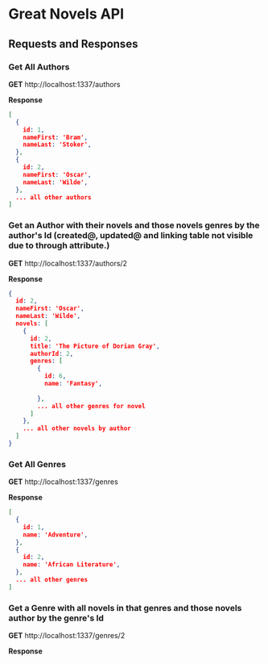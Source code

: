 # Great Novels API

## Requests and Responses

### Get All Authors

**GET** http://localhost:1337/authors

**Response**
```JSON
[
  {
    id: 1,
    nameFirst: 'Bram',
    nameLast: 'Stoker',
  },
  {
    id: 2,
    nameFirst: 'Oscar',
    nameLast: 'Wilde',
  },
  ... all other authors
]
```
### Get an Author with their novels and those novels genres by the author's Id (created@, updated@ and linking table not visible due to through attribute.)

**GET** http://localhost:1337/authors/2

**Response**
```JSON
{
  id: 2,
  nameFirst: 'Oscar',
  nameLast: 'Wilde',
  novels: [
    {
      id: 2,
      title: 'The Picture of Dorian Gray',
      authorId: 2,
      genres: [
        {
          id: 6,
          name: 'Fantasy',
          
        },
        ... all other genres for novel
      ]
    },
    ... all other novels by author
  ]
}
```

### Get All Genres

**GET** http://localhost:1337/genres

**Response**
```JSON
[
  {
    id: 1,
    name: 'Adventure',
  },
  {
    id: 2,
    name: 'African Literature',
  },
  ... all other genres
]
```
### Get a Genre with all novels in that genres and those novels author by the genre's Id

**GET** http://localhost:1337/genres/2

**Response**
```JSON
